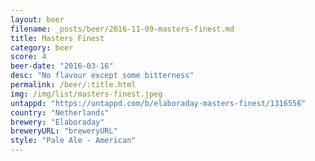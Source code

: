 ```yaml
---
layout: beer
filename: _posts/beer/2016-11-09-masters-finest.md
title: Masters Finest
category: beer
score: 4
beer-date: "2016-03-16"
desc: "No flavour except some bitterness"
permalink: /beer/:title.html
img: /img/list/masters-finest.jpeg
untappd: "https://untappd.com/b/elaboraday-masters-finest/1316556"
country: "Netherlands"
brewery: "Elaboraday"
breweryURL: "breweryURL"
style: "Pale Ale - American"
---
```

